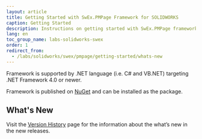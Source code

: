 ```yaml
---
layout: article
title: Getting Started with SwEx.PMPage Framework for SOLIDWORKS
caption: Getting Started
description: Instructions on getting started with SwEx.PMPage framework for developing data model driven SOLIDWORKS property manager pages (PMP) in C# and VB.NET
lang: en
toc_group_name: labs-solidworks-swex
order: 1
redirect_from:
  - /labs/solidworks/swex/pmpage/getting-started/whats-new
---
```

Framework is supported by .NET language (i.e. C# and VB.NET) targeting .NET Framework 4.0 or newer.

Framework is published on [NuGet](https://www.nuget.org/packages/CodeStack.SwEx.PMPage) and can be installed as the package.

## What's New

Visit the [Version History](https://docs.codestack.net/swex/pmpage/html/version-history.htm) page for the information about the what’s new in the new releases.